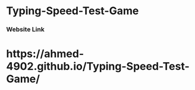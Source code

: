 # Typing-Speed-Test-Game
<h3>Website Link </h3>
<h1>https://ahmed-4902.github.io/Typing-Speed-Test-Game/</h1>
